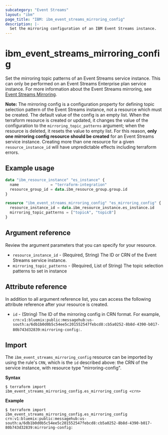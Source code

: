 ```yaml
---
subcategory: "Event Streams"
layout: "ibm"
page_title: "IBM: ibm_event_streams_mirroring_config"
description: |-
  Set the mirroring configuration of an IBM Event Streams instance.
---
```


# ibm_event_streams_mirroring_config


Set the mirroring topic patterns of an Event Streams service instance. This can only be performed on an Event Streams Enterprise plan service instance. For more information about the Event Streams mirroring, see [Event Streams Mirroring](https://cloud.ibm.com/docs/EventStreams?topic=EventStreams-mirroring).

**Note:** The mirroring config is a configuration property for defining topic selection pattern of the Event Streams instance, not a resource which must be created. The default value of the config is an empty list. When the terraform resource is created or updated, it changes the value of the configuration to the `mirroring_topic_patterns` argument; when the resource is deleted, it resets the value to empty list. For this reason, **only one mirroring config resource should be created** for an Event Streams service instance. Creating more than one resource for a given `resource_instance_id` will have unpredictable effects including terraform errors.

## Example usage

```terraform
data "ibm_resource_instance" "es_instance" {
  name              = "terraform-integration"
  resource_group_id = data.ibm_resource_group.group.id
}

resource "ibm_event_streams_mirroring_config" "es_mirroring_config" {
  resource_instance_id = data.ibm_resource_instance.es_instance.id
  mirroring_topic_patterns = ["topicA", "topicB"]
}
```

## Argument reference
Review the argument parameters that you can specify for your resource. 

- `resource_instance_id` - (Required, String) The ID or CRN of the Event Streams service instance.
- `mirroring_topic_patterns` - (Required, List of String) The topic selection patterns to set in instance

## Attribute reference

In addition to all argument reference list, you can access the following attribute reference after your resource is created. 

- `id` - (String) The ID of the mirroring config in CRN format. For example, `crn:v1:bluemix:public:messagehub:us-south:a/6db1b0d0b5c54ee5c201552547febcd8:cb5a0252-8b8d-4390-b017-80b743d32839:mirroring-config:`.

## Import

The `ibm_event_streams_mirroring_config` resource can be imported by using the rule's `CRN`, which is the `id` described above: the CRN of the service instance, with resource type "mirroring-config".

**Syntax**

```
$ terraform import ibm_event_streams_mirroring_config.es_mirroring_config <crn>
```

**Example**

```
$ terraform import ibm_event_streams_mirroring_config.es_mirroring_config crn:v1:bluemix:public:messagehub:us-south:a/6db1b0d0b5c54ee5c201552547febcd8:cb5a0252-8b8d-4390-b017-80b743d32839:mirroring-config:
```
